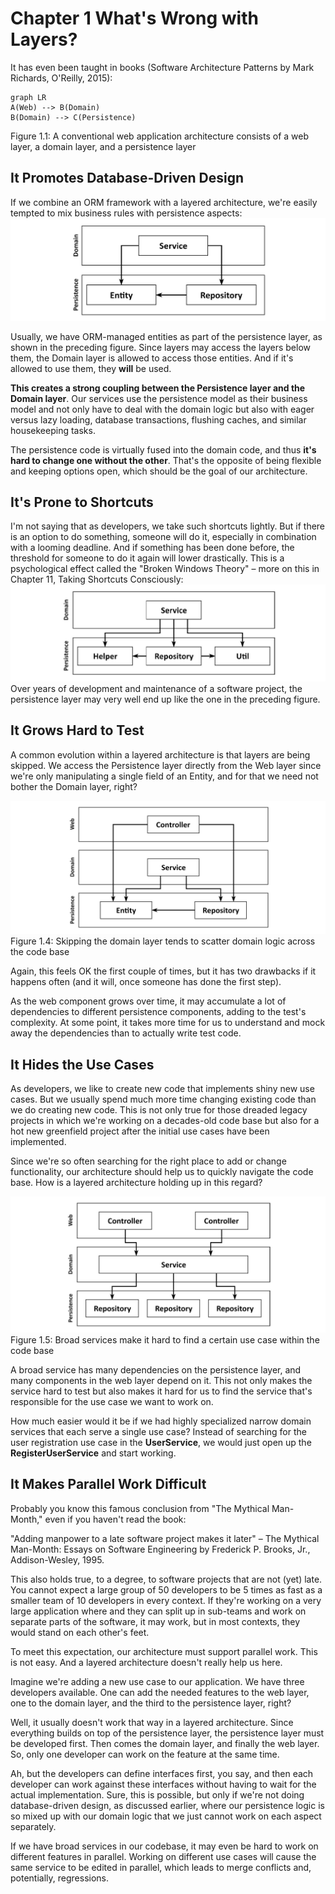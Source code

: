 # Chapter 1 What's Wrong with Layers?
It has even been taught in books (Software Architecture Patterns by Mark Richards, O'Reilly, 2015):
```mermaid
graph LR
A(Web) --> B(Domain)
B(Domain) --> C(Persistence)
``` 
Figure 1.1: A conventional web application architecture consists of a web layer, a domain layer, and a persistence layer
## It Promotes Database-Driven Design
If we combine an ORM framework with a layered architecture, we're easily tempted to mix business rules with persistence aspects:
![Database-Driven_Design](./imgs/B15547_01_02.jpg)

Usually, we have ORM-managed entities as part of the persistence layer, as shown in the preceding figure. Since layers may access the layers below them, the Domain layer is allowed to access those entities. And if it's allowed to use them, they **will** be used.

**This creates a strong coupling between the Persistence layer and the Domain layer**. Our services use the persistence model as their business model and not only have to deal with the domain logic but also with eager versus lazy loading, database transactions, flushing caches, and similar housekeeping tasks.

The persistence code is virtually fused into the domain code, and thus **it's hard to change one without the other**. That's the opposite of being flexible and keeping options open, which should be the goal of our architecture.
## It's Prone to Shortcuts
I'm not saying that as developers, we take such shortcuts lightly. But if there is an option to do something, someone will do it, especially in combination with a looming deadline. And if something has been done before, the threshold for someone to do it again will lower drastically. This is a psychological effect called the "Broken Windows Theory" – more on this in Chapter 11, Taking Shortcuts Consciously:
![Shortcuts](./imgs/B15547_01_03.jpg)
Over years of development and maintenance of a software project, the persistence layer may very well end up like the one in the preceding figure.

## It Grows Hard to Test
A common evolution within a layered architecture is that layers are being skipped. We access the Persistence layer directly from the Web layer since we're only manipulating a single field of an Entity, and for that we need not bother the Domain layer, right?

![Hard_to_Test](./imgs/B15547_01_04.jpg)
Figure 1.4: Skipping the domain layer tends to scatter domain logic across the code base

Again, this feels OK the first couple of times, but it has two drawbacks if it happens often (and it will, once someone has done the first step).

As the web component grows over time, it may accumulate a lot of dependencies to different persistence components, adding to the test's complexity. At some point, it takes more time for us to understand and mock away the dependencies than to actually write test code.

## It Hides the Use Cases
As developers, we like to create new code that implements shiny new use cases. But we usually spend much more time changing existing code than we do creating new code. This is not only true for those dreaded legacy projects in which we're working on a decades-old code base but also for a hot new greenfield project after the initial use cases have been implemented.

Since we're so often searching for the right place to add or change functionality, our architecture should help us to quickly navigate the code base. How is a layered architecture holding up in this regard?


![hide](./imgs/B15547_01_05.jpg)
Figure 1.5: Broad services make it hard to find a certain use case within the code base

A broad service has many dependencies on the persistence layer, and many components in the web layer depend on it. This not only makes the service hard to test but also makes it hard for us to find the service that's responsible for the use case we want to work on.

How much easier would it be if we had highly specialized narrow domain services that each serve a single use case? Instead of searching for the user registration use case in the **UserService**, we would just open up the **RegisterUserService** and start working.

## It Makes Parallel Work Difficult

Probably you know this famous conclusion from "The Mythical Man-Month," even if you haven't read the book:

"Adding manpower to a late software project makes it later" – The Mythical Man-Month: Essays on Software Engineering by Frederick P. Brooks, Jr., Addison-Wesley, 1995.

This also holds true, to a degree, to software projects that are not (yet) late. You cannot expect a large group of 50 developers to be 5 times as fast as a smaller team of 10 developers in every context. If they're working on a very large application where and they can split up in sub-teams and work on separate parts of the software, it may work, but in most contexts, they would stand on each other's feet.


To meet this expectation, our architecture must support parallel work. This is not easy. And a layered architecture doesn't really help us here.

Imagine we're adding a new use case to our application. We have three developers available. One can add the needed features to the web layer, one to the domain layer, and the third to the persistence layer, right?

Well, it usually doesn't work that way in a layered architecture. Since everything builds on top of the persistence layer, the persistence layer must be developed first. Then comes the domain layer, and finally the web layer. So, only one developer can work on the feature at the same time.

Ah, but the developers can define interfaces first, you say, and then each developer can work against these interfaces without having to wait for the actual implementation. Sure, this is possible, but only if we're not doing database-driven design, as discussed earlier, where our persistence logic is so mixed up with our domain logic that we just cannot work on each aspect separately.

If we have broad services in our codebase, it may even be hard to work on different features in parallel. Working on different use cases will cause the same service to be edited in parallel, which leads to merge conflicts and, potentially, regressions.